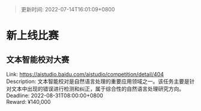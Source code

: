 > 更新时间: 2022-07-14T16:01:09+0800 

# 新上线比赛


## 文本智能校对大赛
Link: https://aistudio.baidu.com/aistudio/competition/detail/404  
Description: 文本智能校对是自然语言处理的重要应用领域之一。该任务主要是针对文本中出现的错误进行检测和纠正，属于综合性的自然语言处理研究方向。  
Deadline: 2022-08-31T08:00:00+0800  
Reward: ¥140,000  

